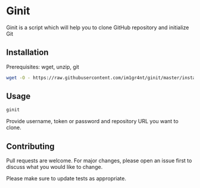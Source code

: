 # Ginit

Ginit is a script which will help you to clone GitHub repository and initialize Git

## Installation

Prerequisites: wget, unzip, git 

```bash
wget -O - https://raw.githubusercontent.com/im1gr4nt/ginit/master/install | bash
```

## Usage 

```bash
ginit
```

Provide username, token or password and repository URL you want to clone.

## Contributing
Pull requests are welcome. For major changes, please open an issue first to discuss what you would like to change.

Please make sure to update tests as appropriate.
